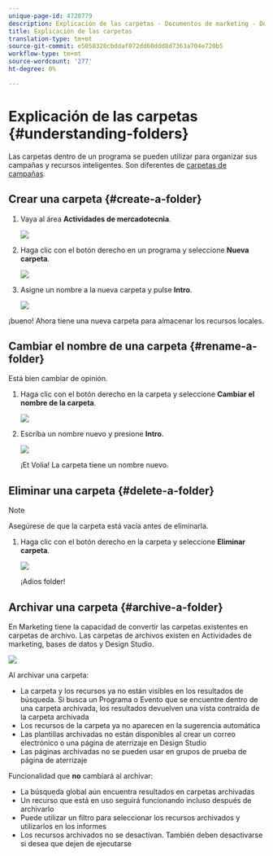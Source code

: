 ```yaml
---
unique-page-id: 4720779
description: Explicación de las carpetas - Documentos de marketing - Documentación del producto
title: Explicación de las carpetas
translation-type: tm+mt
source-git-commit: e5050328cbddaf072dd60ddd8d7363a704e720b5
workflow-type: tm+mt
source-wordcount: '277'
ht-degree: 0%

---
```



# Explicación de las carpetas {#understanding-folders}

Las carpetas dentro de un programa se pueden utilizar para organizar sus campañas y recursos inteligentes. Son diferentes de [carpetas de campañas](/help/marketo/product-docs/core-marketo-concepts/miscellaneous/create-new-campaign-folder.md).

## Crear una carpeta {#create-a-folder}

1. Vaya al área **Actividades de mercadotecnia**.

   ![](assets/ma.png)

1. Haga clic con el botón derecho en un programa y seleccione **Nueva carpeta**.

   ![](assets/image2015-4-20-18-3a45-3a14.png)

1. Asigne un nombre a la nueva carpeta y pulse **Intro**.

   ![](assets/image2015-4-20-18-3a46-3a57.png)

¡bueno! Ahora tiene una nueva carpeta para almacenar los recursos locales.

## Cambiar el nombre de una carpeta {#rename-a-folder}

Está bien cambiar de opinión.

1. Haga clic con el botón derecho en la carpeta y seleccione **Cambiar el nombre de la carpeta**.

   ![](assets/image2015-4-20-18-3a49-3a10.png)

1. Escriba un nombre nuevo y presione **Intro**.

   ![](assets/image2015-4-20-18-3a52-3a30.png)

   ¡Et Volia! La carpeta tiene un nombre nuevo.

## Eliminar una carpeta {#delete-a-folder}

>[!NOTE]
>
>Asegúrese de que la carpeta está vacía antes de eliminarla.

1. Haga clic con el botón derecho en la carpeta y seleccione **Eliminar carpeta**.

   ![](assets/image2015-4-20-18-3a55-3a51.png)

   ¡Adios folder!

## Archivar una carpeta {#archive-a-folder}

En Marketing tiene la capacidad de convertir las carpetas existentes en carpetas de archivo. Las carpetas de archivos existen en Actividades de marketing, bases de datos y Design Studio.

![](assets/image2015-4-20-19-3a3-3a46.png)

Al archivar una carpeta:

* La carpeta y los recursos ya no están visibles en los resultados de búsqueda. Si busca un Programa o Evento que se encuentre dentro de una carpeta archivada, los resultados devuelven una vista contraída de la carpeta archivada
* Los recursos de la carpeta ya no aparecen en la sugerencia automática
* Las plantillas archivadas no están disponibles al crear un correo electrónico o una página de aterrizaje en Design Studio
* Las páginas archivadas no se pueden usar en grupos de prueba de página de aterrizaje

Funcionalidad que **no** cambiará al archivar:

* La búsqueda global aún encuentra resultados en carpetas archivadas
* Un recurso que está en uso seguirá funcionando incluso después de archivarlo
* Puede utilizar un filtro para seleccionar los recursos archivados y utilizarlos en los informes
* Los recursos archivados no se desactivan. También deben desactivarse si desea que dejen de ejecutarse
